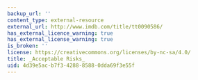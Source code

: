 ```yaml
---
backup_url: ''
content_type: external-resource
external_url: http://www.imdb.com/title/tt0090586/
has_external_licence_warning: true
has_external_license_warning: true
is_broken: ''
license: https://creativecommons.org/licenses/by-nc-sa/4.0/
title: _Acceptable Risks_
uid: 4d39e5ac-b7f3-4288-8588-0dda69f3e55f
---
```

